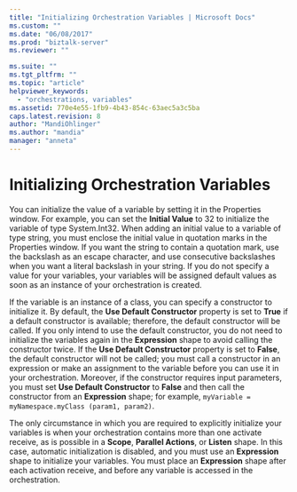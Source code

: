 ```yaml
---
title: "Initializing Orchestration Variables | Microsoft Docs"
ms.custom: ""
ms.date: "06/08/2017"
ms.prod: "biztalk-server"
ms.reviewer: ""

ms.suite: ""
ms.tgt_pltfrm: ""
ms.topic: "article"
helpviewer_keywords: 
  - "orchestrations, variables"
ms.assetid: 770e4e55-1fb9-4b43-854c-63aec5a3c5ba
caps.latest.revision: 8
author: "MandiOhlinger"
ms.author: "mandia"
manager: "anneta"
---
```

# Initializing Orchestration Variables
You can initialize the value of a variable by setting it in the Properties window. For example, you can set the **Initial Value** to 32 to initialize the variable of type System.Int32. When adding an initial value to a variable of type string, you must enclose the initial value in quotation marks in the Properties window. If you want the string to contain a quotation mark, use the backslash as an escape character, and use consecutive backslashes when you want a literal backslash in your string. If you do not specify a value for your variables, your variables will be assigned default values as soon as an instance of your orchestration is created.  
  
 If the variable is an instance of a class, you can specify a constructor to initialize it. By default, the **Use Default Constructor** property is set to **True** if a default constructor is available; therefore, the default constructor will be called. If you only intend to use the default constructor, you do not need to initialize the variables again in the **Expression** shape to avoid calling the constructor twice. If the **Use Default Constructor** property is set to **False**, the default constructor will not be called; you must call a constructor in an expression or make an assignment to the variable before you can use it in your orchestration. Moreover, if the constructor requires input parameters, you must set **Use Default Constructor** to **False** and then call the constructor from an **Expression** shape; for example, `myVariable = myNamespace.myClass (param1, param2)`.  
  
 The only circumstance in which you are required to explicitly initialize your variables is when your orchestration contains more than one activate receive, as is possible in a **Scope**, **Parallel Actions**, or **Listen** shape. In this case, automatic initialization is disabled, and you must use an **Expression** shape to initialize your variables. You must place an **Expression** shape after each activation receive, and before any variable is accessed in the orchestration.